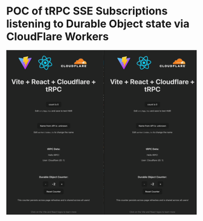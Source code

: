 # POC of tRPC SSE Subscriptions listening to Durable Object state via CloudFlare Workers

![recording.gif](recording.gif)
